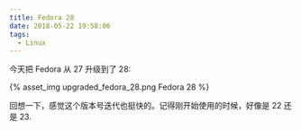 ```yaml
---
title: Fedora 28
date: 2018-05-22 19:58:06
tags:
  - Linux
---
```


今天把 Fedora 从 27 升级到了 28:
<!--more-->
{% asset_img upgraded_fedora_28.png Fedora 28 %}

回想一下，感觉这个版本号迭代也挺快的。记得刚开始使用的时候，好像是 22 还是 23.
